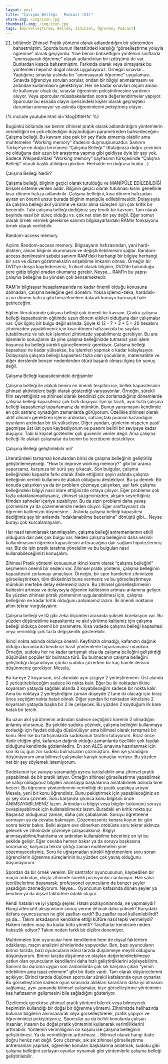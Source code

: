 ```yaml
---
layout: post
title: "Çalışma Belleği - Podcast (23)"
share-img: /img/icon.jpg
thumbnail-img: /img/icon.jpg
tags: [Görselleştirme, Bellek, Zihinsel, Öğrenme, Podcast]
---
```


21. bölümde Zihinsel Pratik yöntemi olarak adlandırdığım bir yöntemden bahsetmiştim. Sporda bunun literatürdeki karşılığı “görselleştirme yoluyla öğrenme” olarak geçiyordu. Yine benim bahsettiğim yöntemin sınıflarda “anımsayarak öğrenme” olarak adlandırılan bir izdüşümü de var. Bunlardan kısaca bahsetmiştim. Farkında olarak veya olmayarak bu yöntemleri hepimiz doğal olarak uyguluyoruz. Örneğin sınavlar... Yaptığımız sınavlar aslında bir “anımsayarak öğrenme” uygulaması. Sınavda öğrenciye sorulan sorular, ondan bir bilgiyi anımsamasını ve ardından kullanmasını gerektiriyor. Her ne kadar sınavları ölçüm amacı ile kullanıyor olsak da, sınavlar öğrenimin pekiştirilmesine yardımcı oluyor. Veya sporcular müsabakalardan sonra değerlendirmeler yapıyor. Sporcular bu esnada olayın içerisindeki kişiler olarak geçmişteki durumları anımsıyor ve aslında öğrenimlerini pekiştirmiş oluyor. 

{% include youtube.html id='ktogDflbHfs' %}

Bugünkü bölümde ise benim zihinsel pratik olarak adlandırdığım yöntemlerin verimliliğini en çok etkilediğini düşündüğüm parametreden bahsedeceğim: Çalışma belleği. Bu kavram size pek bir şey ifade etmemiş olabilir ama muhtemelen “Working memory” ifadesini duymuşsunuzdur. Sanırım Türkçe’ye en doğru tercümesi “Çalışma Belleği.” (Kulağınıza doğru çevirinin ne olduğuna dair uzun bir araştırma yapmış gibi geldiyse öyle bir şey yok. Sadece Wikipedia’daki “Working memory” sayfasının türkçesinde “Çalışma Belleği” olarak başlık atıldığını gördüm. Herhalde en doğrusu budur…) 

Çalışma Belleği Nedir?

Çalışma belleği, bilginin geçici olarak tutulduğu ve MANİPÜLE EDİLEBİLDİĞİ bilişsel sisteme verilen addır. Bilginin geçici olarak tutulması kısmı genellikle kısa-dönem hafıza adlandırılır. Çalışma belleğini, kısa dönem hafızadan ayıran en önemli unsur burada bilginin manipüle edilebilmesidir. Dolayısıyla da çalışma belleği akıl yürütme ve karar alma süreçleri için çok kritik bir beceridir. Tabi çalışma belleği dediğimiz şey teorik bir kavram. Tam olarak beyinde nasıl bir süreç olduğu vs. çok net olan bir şey değil. Eğer somut olarak örnek vermek gerekirse sanırım bilgisayarlardaki RAMin fonksiyonu örnek olarak verilebilir. 

Random-access memory

Açılımı Random-access memory. Bilgisayarın hafızasından, yani hard-diskten, alınan bilginin okunmasını ve değiştirilebilmesini sağlar. Random-access denilmesini sebebi sanırım RAM’deki herhangi bir bilgiye herhangi bir sıra ve düzen gözetmeksizin erişebilme imkanın olması. Örneğin bir DVD’ye dosya kaydederseniz, fiziksel olarak bilginin, DVD’de bulunduğu yere gidip bilgiyi oradan okumanız gerekir. Neyse… RAM’in bu yapısı çalışma belleğine bu yönden çok benzemektedir. 

RAM’in bilgisayar hesaplamasında ne kadar önemli olduğu konusuna dalmadan, çalışma belleğine geri dönelim. Yoksa işlemci-zeka, harddisk-uzun dönem hafıza gibi benzetmelere dalarak konuyu karmaşık hale getireceğim. 

Eğitim literatüründe çalışma belleği çok önemli bir kavram. Çünkü çalışma belleği kapasitesinin eğitimde uzun dönem etkileri olduğuna dair çalışmalar var. Çok ilginç bir bulgu değil aslında. Şöyle ki 12 - 7 + 3 * 5 = 20 hesabını zihninizden yapabilmeniz için kısa-dönem hafızanızda bu sayıları tutabilmeniz ve tek tek işlemleri zihninizde yapabilmeniz gerekiyor. Bu ara işlemlerin sonuçlarını da yine çalışma belleğinizde tutmanız yani işlem boyunca bu belleği sürekli güncellemeniz gerekiyor. Çalışma belleği kapasitesi ne kadar yüksekse, bu işlemleri yapmak o kadar kolaylaşıyor. Dolayısıyla çalışma belleği kapasitesi fazla olan çocukların, matematikte ve diğer derslerde benzer nedenlerden ötürü başarılı olması ilginç bir sonuç değil. 

Çalışma Belleği kapasitesindeki değişimler

Çalışma belleği ile alakalı benim en önemli tespitim ise, bellek kapasitesinin zihinsel aktivitelere bağlı olarak gösterdiği varyasyonlar. Örneğin, sürekli film seyrettiğiniz ve zihinsel olarak kendinizi çok zorlamadığınız dönemlerde çalışma belleği kapasiteniz çok hızlı düşüyor. İşin iyi tarafı, aynı hızla çalışma belleği kapasitenizi toparlamanız da mümkün. Bunun yansımasını kendimde en çok satranç oynadığım zamanlarda görüyorum. Özellikle zihinsel olarak aktif olmamı gerektiren işlerin ardından, satrançtaki puanım kazandığım oyunların ardından bir tık yükseliyor. Diğer yandan, günlerim nispeten pasif geçmişse üst üst oyun kaybediyorum ve puanım belirli bir seviyeye kadar düşüyor. Tabi ki kişisel gözlemler çok güvenilir veriler değil. Ama çalışma belleği ile alakalı çalışmalar da benim bu tecrübemi destekliyor. 

Çalışma Belleği geliştirilebilir mi?

Literatürdeki tartışmalı konulardan birisi de çalışma belleğinin geliştirilip geliştirilemeyeceği. “How to improve working memory?” gibi bir arama yaparsanız, karşınıza bir sürü şey çıkacak. Son bulgular, çalışma belleğindeki kapasite farkı olarak ifade ettiğimiz şeyin aslında çalışma belleğinin verimli kullanımı ile alakalı olduğunu destekliyor. Bu şu demek: Bir konuda çalışırken ya da bir problem çözmeye çalışırken, asıl fark çalışma belleğindeki bilgiyi nasıl idare ettiğinizde ortaya çıkıyor. Eğer probleme çok fazla odaklanamadıysanız, zihinsel süzgecinizden, akşam seyrettiğiniz filmden sahneler içeriye sızabiliyor. Bu da sizin problemi daha yavaş çözmenize ya da çözemenenize neden oluyor. Eğer sınıftaysanız da öğrenim kalitenizin düşmesine… Aslında çalışma belleği kapasitesi dediğimiz şey bir anlamda “odaklanabilme becerisine” dönüştü gibi… Neyse burayı çok kurcalamayalım. 

Her nasıl tanımlarsak tanımlayalım, çalışma belleği antremanlarının etkili olduğuna dair pek çok bulgu var. Neden çalışma belleğinin daha verimli kullanılmasının öğrenim kapasitesini arttıracağına dair sağlam hipotezlerimiz var. Biz de işin pratik tarafına yönelelim ve bu bulguları nasıl kullanabileceğimizi konuşalım.

Zihinsel Pratik yöntemi konusunun ikinci kısmı olarak “çalışma belleğini” seçmemin önemli bir nedeni var. Zihinsel pratik yöntemi, çalışma belleğinin kapasitesini zorlamayı amaçlıyor. Örneğin, bir spor hareketini zihninizde görselleştirirken, tüm dikkatinizi buna vermeniz ve bu görselleştirmeye mümkün mertebe detay eklemeniz lazım. Bu zihinsel görselleştirmenin kalitesini artması ve dolayısıyla öğrenim kalitesinin artması anlamına geliyor. Bu yüzden zihinsel pratik yönteminin uygulanabilmesi için, çalışma belleğinin ne kadar kritik olduğunu anlamamız lazım. İki önemli noktanın altını tekrar vurgulayalım:

Çalışma belleği ve IQ gibi zeka ölçümleri arasında yüksek korelasyon var. Bu yüzden düşünebilme kapasitemiz ve akıl yürütme kalitemiz için çalışma belleği oldukça önemli bir parametre. 
Kısa vadede çalışma belleği kapasitesi veya verimliliği çok fazla değişkenlik gösterebilir. 

İkinci nokta aslında oldukça önemli. Keyfinizin olmadığı, kafanızın dağınık olduğu durumlarda kendinizi basit yöntemlerle toparlamanız mümkün. Örneğin, sudoku her ne kadar tartışmalı olsa da çalışma belleğini geliştirdiği düşünülen popüler bir bulmaca türü. Bu bulmacanın çalışma belleğini geliştirdiği düşünülüyor çünkü sudoku çözerken bir kaç hamle ilerisini düşünmeniz gerekiyor. Mesela,

Bu kareye 2 koyarsam, üst alandaki aynı çizgiye 2 yerleştiremem. Üst alanda 2 yerleştirebileceğim sadece iki nokta kalır. Eğer bu iki noktadan ilkine koyarsam yatayda sağdaki alanda 2 koyabileceğim sadece bir nokta kalır. Ama bu noktaya 2 yerleştirdiğim zaman düşeyde 2 tane iki olacağı için biraz önce seçtiğim nokta hatalı olmalı. Diğer yandan iki noktadan ikincisine 2 koyarsam yatayda başka bir 2 ile çelişecek. Bu yüzden 2 koyduğum ilk kare hatalı bir tercih. 

Bu uzun akıl yürütmenin ardından sadece seçtiğiniz karenin 2 olmadığını anlamış olursunuz. Bu şekilde sudoku çözmek, çalışma belleğini kullanmaya zorladığı için faydalı olduğu düşünülüyor ama bilimsel olarak tartışmalı bir konu. Ben ise bu tartışmalarda sudokunun tarafını tutuyorum. Biraz önce ifade ettiğim gibi, kafanızın dağınık olduğu zamanlarda özellikle çok faydalı olduğunu kendimde gözlemledim. En son ALES sınavına hazırlanmak için son iki üç gün zor sudoku bulmacaları çözmüştüm. Ben işe yaradığını düşünüyorum ama bilimsel çalışmalar karışık sonuçlar veriyor. Bu yüzden net bir şey söylemek istemiyorum. 

Sudokunun işe yarayıp yaramadığı ayrıca tartışılabilir ama zihinsel pratik yapabilmek de bir pratik istiyor. Örneğin zihinsel görselleştirme yapabilmek ve sahip olduğunuz bilgileri anımsayıp başkalarına anlatabilmek aslında birer beceri. Bu öğrenme yöntemlerinin verimliliği de pratik yaptıkça artıyor. Mesela, yeni bir konu öğrendiniz. Bunu pekiştirmek için yapabileceğiniz en iyi şey soru çözmek. Soru karşınıza çıkınca konu bilgisini önce ANIMSAYABİLMENİZ lazım. Ardından o bilgiyi veya bilgiler bütününü soruyu cevaplayabilmek için kullanabilmeniz lazım. Buradaki en kritik nokta şu: Başarısız olduğunuz zaman, daha çok çabalamak. Soruyu öğretmene sormayın ya da cevaba bakmayın. Çözemezseniz kenara koyun bir gün sonra tekrar bakın. Belki akşam eve dönerken otobüste soru tekrar aklınıza gelecek ve zihninizde çözmeye çalışacaksınız. Bilgiyi anımsayabilme/hatırlama ve ardından kullanabilme beceriniz en iyi bu şekilde gelişir. Eğer cevaba hemen bakar ya da soruyu başkasına sorarsanız, karşınıza tekrar çıktığı zaman muhtemelen yine çözemeyeceksiniz. Soru ile uğraşmadan sürekli öğretmenlere soru soran öğrencilerin öğrenme süreçlerinin bu yüzden çok yavaş olduğunu düşünüyorum. 

Spordan da bir örnek verelim. Bir santrafor oyuncusunun, kaybedilen bir maçın ardından, duşta zihninde sürekli pozisyonlar canlanıyor. Halı saha tecrübelerime dayanarak, profesyonel oyuncuların da benzer şeyler yaşadığını zannediyorum. Neyse… Oyuncunun kafasında dönen şeyler ya kendine ya da dışsal faktörlere odaklı oluyor. 

Kendi hataları ve iyi yaptığı şeyler. Hatalı pozisyonlarında, ne yapmalıydı? Hangi alternatif aksiyonların sonuç verme ihtimali daha yüksek? Karşıdaki defans oyuncusunun ne gibi zaafları vardı? Bu zaaflar nasıl kullanılabilirdi? 
ya da… Takım arkadaşının kendisine ettiği küfüre nasıl tepki vermeliydi? Hakem neden maçı bu kadar kötü yönetti? Taraftarlar kendisine neden haksızlık ediyor? Takım neden farklı bir dizilim denemiyor. 

Muhtemelen tüm oyuncular hem kendilerine hem de dışsal faktörlere odaklanıp, maçın analizini zihinlerinde yapıyordur. Ben, bazı oyuncuların birinci tarzda, bazı oyuncuların ikinci tarzda düşünmeye meyilli olduğunu düşünüyorum. Birinci tarzda düşünme ve olayları değerlendirebilmeye yatkın olan oyuncuların kendilerini daha hızlı geliştirdiklerini söyleyebilirim. Sanırım bu duruma uygun son zamanlarda çok sık karşıma çıkan “yemin edebilirim ama ispat edemem” gibi bir ifade vardı. Tam olarak düşüncelerimi açıklıyor. Birinci tarzda düşünen sporcular sürekli kafalarında oyun oynarlar. Bu görselleştirme sadece oyun sırasında aldıkları kararların daha iyi olmasını sağlamaz, aynı zamanda bilimsel çalışmalar, bize görselleştirme yönteminin kas hafızasının gelişmesini bile sağladığını gösteriyor. 

Özetlemek gerekirse zihinsel pratik yöntemi bilerek veya bilmeyerek hepimizin kullandığı bir doğal bir öğrenme yöntemi. Zihnimizde halihazırda bulunan bilgilerin anımsanarak veya görselleştirerek, pratik yapıyor ve öğrenimimizi pekiştiriyoruz. Sporcular ya da belirli konularda çalışan insanlar, insanın bu doğal pratik yöntemini kullanarak verimliliklerini arttırabilir. Yöntemin verimliliğinin ön koşulu ise çalışma belleğinin geliştirilmesi. Ya da verimliliğinin arttırılması… Bilimsel olarak hangi ifade doğru henüz net değil. Soru çözmek, sık sık zihinsel görselleştirme antremanları yapmak, öğrenilen konuları başkalarına anlatmak, sudoku gibi çalışma belleğini zorlayan oyunlar oynamak gibi yöntemlerle çalışma belleği geliştirilebilir. 



